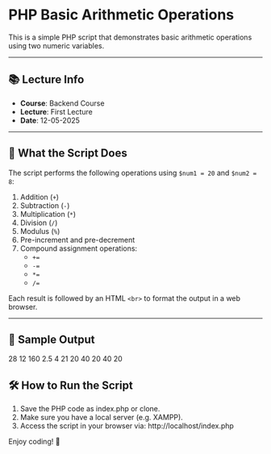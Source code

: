 # PHP Basic Arithmetic Operations

This is a simple PHP script that demonstrates basic arithmetic operations using two numeric variables.

---

## 📚 Lecture Info

- **Course**: Backend Course  
- **Lecture**: First Lecture  
- **Date**: 12-05-2025  

---

## 🧮 What the Script Does

The script performs the following operations using `$num1 = 20` and `$num2 = 8`:

1. Addition (`+`)
2. Subtraction (`-`)
3. Multiplication (`*`)
4. Division (`/`)
5. Modulus (`%`)
6. Pre-increment and pre-decrement
7. Compound assignment operations:
   - `+=`
   - `-=`
   - `*=`
   - `/=`

Each result is followed by an HTML `<br>` to format the output in a web browser.

---

## 📝 Sample Output

28
12
160
2.5
4
21
20
40
20
40
20

## 🛠️ How to Run the Script

1. Save the PHP code as index.php or clone.
2. Make sure you have a local server (e.g. XAMPP).
3. Access the script in your browser via: http://localhost/index.php

Enjoy coding! 🚀
